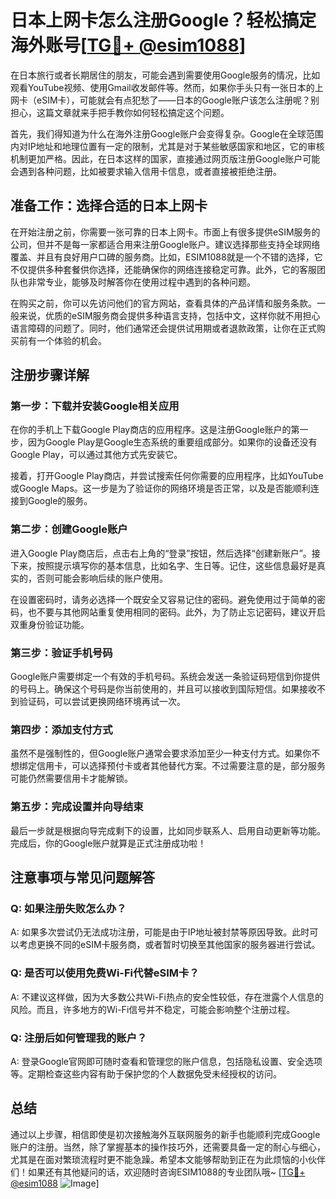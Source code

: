 # 日本上网卡怎么注册Google？轻松搞定海外账号[[TG💪+ @esim1088](https://t.me/s/esim1088)]

在日本旅行或者长期居住的朋友，可能会遇到需要使用Google服务的情况，比如观看YouTube视频、使用Gmail收发邮件等。然而，如果你手头只有一张日本的上网卡（eSIM卡），可能就会有点犯愁了——日本的Google账户该怎么注册呢？别担心，这篇文章就来手把手教你如何轻松搞定这个问题。

首先，我们得知道为什么在海外注册Google账户会变得复杂。Google在全球范围内对IP地址和地理位置有一定的限制，尤其是对于某些敏感国家和地区，它的审核机制更加严格。因此，在日本这样的国家，直接通过网页版注册Google账户可能会遇到各种问题，比如被要求输入信用卡信息，或者直接被拒绝注册。

## 准备工作：选择合适的日本上网卡

在开始注册之前，你需要一张可靠的日本上网卡。市面上有很多提供eSIM服务的公司，但并不是每一家都适合用来注册Google账户。建议选择那些支持全球网络覆盖、并且有良好用户口碑的服务商。比如，ESIM1088就是一个不错的选择，它不仅提供多种套餐供你选择，还能确保你的网络连接稳定可靠。此外，它的客服团队也非常专业，能够及时解答你在使用过程中遇到的各种问题。

在购买之前，你可以先访问他们的官方网站，查看具体的产品详情和服务条款。一般来说，优质的eSIM服务商会提供多种语言支持，包括中文，这样你就不用担心语言障碍的问题了。同时，他们通常还会提供试用期或者退款政策，让你在正式购买前有一个体验的机会。

## 注册步骤详解

### 第一步：下载并安装Google相关应用

在你的手机上下载Google Play商店的应用程序。这是注册Google账户的第一步，因为Google Play是Google生态系统的重要组成部分。如果你的设备还没有Google Play，可以通过其他方式先安装它。

接着，打开Google Play商店，并尝试搜索任何你需要的应用程序，比如YouTube或Google Maps。这一步是为了验证你的网络环境是否正常，以及是否能顺利连接到Google的服务。

### 第二步：创建Google账户

进入Google Play商店后，点击右上角的“登录”按钮，然后选择“创建新账户”。接下来，按照提示填写你的基本信息，比如名字、生日等。记住，这些信息最好是真实的，否则可能会影响后续的账户使用。

在设置密码时，请务必选择一个既安全又容易记住的密码。避免使用过于简单的密码，也不要与其他网站重复使用相同的密码。此外，为了防止忘记密码，建议开启双重身份验证功能。

### 第三步：验证手机号码

Google账户需要绑定一个有效的手机号码。系统会发送一条验证码短信到你提供的号码上。确保这个号码是你当前使用的，并且可以接收到国际短信。如果接收不到验证码，可以尝试更换网络环境再试一次。

### 第四步：添加支付方式

虽然不是强制性的，但Google账户通常会要求添加至少一种支付方式。如果你不想绑定信用卡，可以选择预付卡或者其他替代方案。不过需要注意的是，部分服务可能仍然需要信用卡才能解锁。

### 第五步：完成设置并向导结束

最后一步就是根据向导完成剩下的设置，比如同步联系人、启用自动更新等功能。完成后，你的Google账户就算是正式注册成功啦！

## 注意事项与常见问题解答

### Q: 如果注册失败怎么办？

A: 如果多次尝试仍无法成功注册，可能是由于IP地址被封禁等原因导致。此时可以考虑更换不同的eSIM卡服务商，或者暂时切换至其他国家的服务器进行尝试。

### Q: 是否可以使用免费Wi-Fi代替eSIM卡？

A: 不建议这样做，因为大多数公共Wi-Fi热点的安全性较低，存在泄露个人信息的风险。而且，许多地方的Wi-Fi信号并不稳定，可能会影响整个注册过程。

### Q: 注册后如何管理我的账户？

A: 登录Google官网即可随时查看和管理您的账户信息，包括隐私设置、安全选项等。定期检查这些内容有助于保护您的个人数据免受未经授权的访问。

## 总结

通过以上步骤，相信即使是初次接触海外互联网服务的新手也能顺利完成Google账户的注册。当然，除了掌握基本的操作技巧外，还需要具备一定的耐心与细心，尤其是在面对繁琐流程时更不能急躁。希望本文能够帮助到正在为此烦恼的小伙伴们！如果还有其他疑问的话，欢迎随时咨询ESIM1088的专业团队哦~ [[TG💪+ @esim1088](https://t.me/s/esim1088) ![Image](https://i.postimg.cc/4NQfJmqS/Snipaste-2025-05-13-00-14-12.png)]